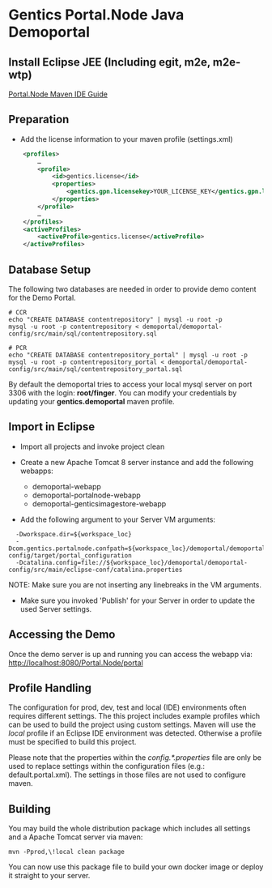 # Gentics Portal.Node Java Demoportal #

## Install Eclipse JEE (Including egit, m2e, m2e-wtp) ##

[Portal.Node Maven IDE Guide](http://www.gentics.com/Portal.Node/guides/maven_ide.html)

## Preparation ##

* Add the license information to your maven profile (settings.xml)

```xml
    <profiles>
        …
        <profile>
            <id>gentics.license</id>
            <properties>
                <gentics.gpn.licensekey>YOUR_LICENSE_KEY</gentics.gpn.licensekey>
            </properties>
        </profile>
        …
    </profiles>
    <activeProfiles>
        <activeProfile>gentics.license</activeProfile>
    </activeProfiles>
```

## Database Setup ##

The following two databases are needed in order to provide demo content for the Demo Portal.

```
# CCR
echo "CREATE DATABASE contentrepository" | mysql -u root -p
mysql -u root -p contentrepository < demoportal/demoportal-config/src/main/sql/contentrepository.sql

# PCR
echo "CREATE DATABASE contentrepository_portal" | mysql -u root -p
mysql -u root -p contentrepository_portal < demoportal/demoportal-config/src/main/sql/contentrepository_portal.sql
```

By default the demoportal tries to access your local mysql server on port 3306 with the login: __root/finger__. You can modify your credentials by updating your __gentics.demoportal__ maven profile.

## Import in Eclipse ##

* Import all projects and invoke project clean

* Create a new Apache Tomcat 8 server instance and add the following webapps:

  * demoportal-webapp
  * demoportal-portalnode-webapp
  * demoportal-genticsimagestore-webapp

* Add the following argument to your Server VM arguments:

```
  -Dworkspace.dir=${workspace_loc}
  -Dcom.gentics.portalnode.confpath=${workspace_loc}/demoportal/demoportal-config/target/portal_configuration
  -Dcatalina.config=file://${workspace_loc}/demoportal/demoportal-config/src/main/eclipse-conf/catalina.properties
```

NOTE: Make sure you are not inserting any linebreaks in the VM arguments.

* Make sure you invoked 'Publish' for your Server in order to update the used Server settings.

## Accessing the Demo

Once the demo server is up and running you can access the webapp via: <http://localhost:8080/Portal.Node/portal>

## Profile Handling

The configuration for prod, dev, test and local (IDE) environments often requires different settings. 
The this project includes example profiles which can be used to build the project using custom settings. 
Maven will use the _local_ profile if an Eclipse IDE environment was detected. Otherwise a profile must be specified to build this project.

Please note that the properties within the _config.*.properties_ file are only be used to replace settings within the configuration files (e.g.: default.portal.xml). 
The settings in those files are not used to configure maven.

## Building 

You may build the whole distribution package which includes all settings and a Apache Tomcat server via maven:

```
mvn -Pprod,\!local clean package
```

You can now use this package file to build your own docker image or deploy it straight to your server.
